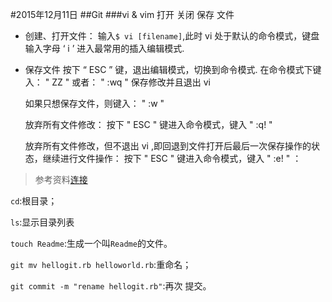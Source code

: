 #2015年12月11日
##Git
###vi & vim 打开 关闭 保存 文件 

 - 创建、打开文件：
    输入`$ vi [filename]`,此时 vi 处于默认的命令模式，键盘输入字母 ‘ i ’ 进入最常用的插入编辑模式.

 - 保存文件
    按下 “ ESC ” 键，退出编辑模式，切换到命令模式.
    在命令模式下键入：
    " ZZ "
    或者：
    " :wq "
    保存修改并且退出 vi 

    如果只想保存文件，则键入：
    " :w "

    放弃所有文件修改：
    按下 " ESC " 键进入命令模式，键入 " :q! " 

    放弃所有文件修改，但不退出 vi ,即回退到文件打开后最后一次保存操作的状态，继续进行文件操作：
    按下 " ESC " 键进入命令模式，键入 " :e! " ：

>参考资料[连接](http://blog.chinaunix.net/uid-20671208-id-3721795.html)

`cd`:根目录；

`ls`:显示目录列表

`touch Readme`:生成一个叫`Readme`的文件。

`git mv hellogit.rb helloworld.rb`:重命名；

`git commit -m "rename hellogit.rb"`:再次 提交。